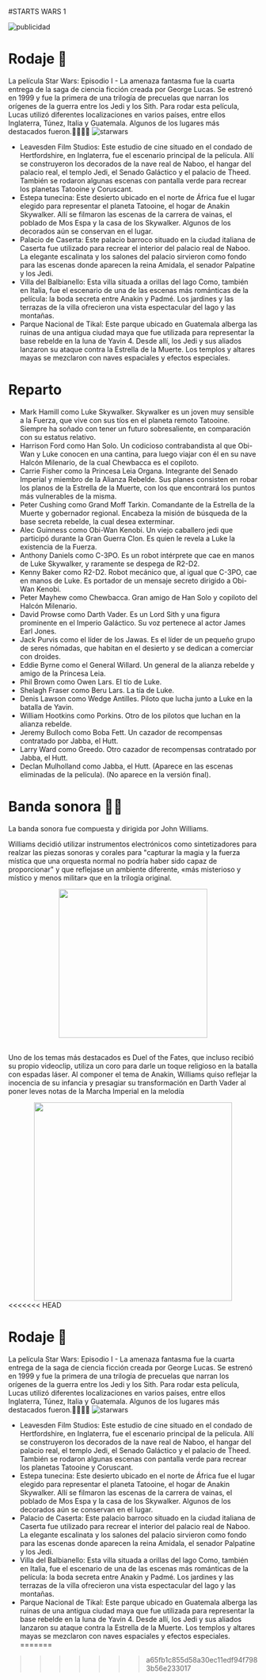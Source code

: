 #STARTS WARS 1

![publicidad](https://m.media-amazon.com/images/M/MV5BMTQ4NjEwNDA2Nl5BMl5BanBnXkFtZTcwNDUyNDQzNw@@)

# Rodaje 🎥

La película Star Wars: Episodio I - La amenaza fantasma fue la cuarta entrega de la saga de ciencia ficción creada por George Lucas. Se estrenó en 1999 y fue la primera de una trilogía de precuelas que narran los orígenes de la guerra entre los Jedi y los Sith. Para rodar esta película, Lucas utilizó diferentes localizaciones en varios países, entre ellos Inglaterra, Túnez, Italia y Guatemala. Algunos de los lugares más destacados fueron.😶‍🌫️😶‍🌫️
![starwars](https://static.wikia.nocookie.net/esstarwars/images/d/dd/Star_Wars_epI.jpg/revision/latest?cb=20060331023235)

- Leavesden Film Studios: Este estudio de cine situado en el condado de Hertfordshire, en Inglaterra, fue el escenario principal de la película. Allí se construyeron los decorados de la nave real de Naboo, el hangar del palacio real, el templo Jedi, el Senado Galáctico y el palacio de Theed. También se rodaron algunas escenas con pantalla verde para recrear los planetas Tatooine y Coruscant.
- Estepa tunecina: Este desierto ubicado en el norte de África fue el lugar elegido para representar el planeta Tatooine, el hogar de Anakin Skywalker. Allí se filmaron las escenas de la carrera de vainas, el poblado de Mos Espa y la casa de los Skywalker. Algunos de los decorados aún se conservan en el lugar.
- Palacio de Caserta: Este palacio barroco situado en la ciudad italiana de Caserta fue utilizado para recrear el interior del palacio real de Naboo. La elegante escalinata y los salones del palacio sirvieron como fondo para las escenas donde aparecen la reina Amidala, el senador Palpatine y los Jedi.
- Villa del Balbianello: Esta villa situada a orillas del lago Como, también en Italia, fue el escenario de una de las escenas más románticas de la película: la boda secreta entre Anakin y Padmé. Los jardines y las terrazas de la villa ofrecieron una vista espectacular del lago y las montañas.
- Parque Nacional de Tikal: Este parque ubicado en Guatemala alberga las ruinas de una antigua ciudad maya que fue utilizada para representar la base rebelde en la luna de Yavin 4. Desde allí, los Jedi y sus aliados lanzaron su ataque contra la Estrella de la Muerte. Los templos y altares mayas se mezclaron con naves espaciales y efectos especiales.

# Reparto

- Mark Hamill como Luke Skywalker. Skywalker es un joven muy sensible a la Fuerza, que vive con sus tíos en el planeta remoto Tatooine. Siempre ha soñado con tener un futuro sobresaliente, en comparación con su estatus relativo.
- Harrison Ford como Han Solo. Un codicioso contrabandista al que Obi-Wan y Luke conocen en una cantina, para luego viajar con él en su nave Halcón Milenario, de la cual Chewbacca es el copiloto.
- Carrie Fisher como la Princesa Leia Organa. Integrante del Senado Imperial y miembro de la Alianza Rebelde. Sus planes consisten en robar los planos de la Estrella de la Muerte, con los que encontrará los puntos más vulnerables de la misma.
- Peter Cushing como Grand Moff Tarkin. Comandante de la Estrella de la Muerte y gobernador regional. Encabeza la misión de búsqueda de la base secreta rebelde, la cual desea exterminar.
- Alec Guinness como Obi-Wan Kenobi. Un viejo caballero jedi que participó durante la Gran Guerra Clon. Es quien le revela a Luke la existencia de la Fuerza.
- Anthony Daniels como C-3PO. Es un robot intérprete que cae en manos de Luke Skywalker, y raramente se despega de R2-D2.
- Kenny Baker como R2-D2. Robot mecánico que, al igual que C-3PO, cae en manos de Luke. Es portador de un mensaje secreto dirigido a Obi-Wan Kenobi.
- Peter Mayhew como Chewbacca. Gran amigo de Han Solo y copiloto del Halcón Milenario.
- David Prowse como Darth Vader. Es un Lord Sith y una figura prominente en el Imperio Galáctico. Su voz pertenece al actor James Earl Jones.
- Jack Purvis como el líder de los Jawas. Es el líder de un pequeño grupo de seres nómadas, que habitan en el desierto y se dedican a comerciar con droides.
- Eddie Byrne como el General Willard. Un general de la alianza rebelde y amigo de la Princesa Leia.
- Phil Brown como Owen Lars. El tío de Luke.
- Shelagh Fraser como Beru Lars. La tía de Luke.
- Denis Lawson como Wedge Antilles. Piloto que lucha junto a Luke en la batalla de Yavin.
- William Hootkins como Porkins. Otro de los pilotos que luchan en la alianza rebelde.
- Jeremy Bulloch como Boba Fett. Un cazador de recompensas contratado por Jabba, el Hutt.
- Larry Ward como Greedo. Otro cazador de recompensas contratado por Jabba, el Hutt.
- Declan Mulholland como Jabba, el Hutt. (Aparece en las escenas eliminadas de la película). (No aparece en la versión final).
  
# Banda sonora 🎵📝

 La banda sonora fue compuesta y dirigida por John Williams.

Williams decidió utilizar instrumentos electrónicos como sintetizadores para realzar las piezas sonoras y corales para "capturar la magia y la fuerza mística que una orquesta normal no podría haber sido capaz de proporcionar" y que reflejase un ambiente diferente, «más misterioso y místico y menos militar» que en la trilogía original.

<div align="center">
<img src="https://upload.wikimedia.org/wikipedia/commons/b/b8/John_Williams_tux.jpg" width="300px">
</div>
<br>

​Uno de los temas más destacados es Duel of the Fates, que incluso recibió su propio videoclip, utiliza un coro para darle un toque religioso en la batalla con espadas láser. Al componer el tema de Anakin, Williams quiso reflejar la inocencia de su infancia y presagiar su transformación en Darth Vader al poner leves notas de la Marcha Imperial en la melodía
<br>

<div align="center">
<img src="https://i.etsystatic.com/14935329/r/il/019e53/3683691812/il_794xN.3683691812_2wwm.jpg" width="400px">
</div>
<<<<<<< HEAD


# Rodaje 🎥

La película Star Wars: Episodio I - La amenaza fantasma fue la cuarta entrega de la saga de ciencia ficción creada por George Lucas. Se estrenó en 1999 y fue la primera de una trilogía de precuelas que narran los orígenes de la guerra entre los Jedi y los Sith. Para rodar esta película, Lucas utilizó diferentes localizaciones en varios países, entre ellos Inglaterra, Túnez, Italia y Guatemala. Algunos de los lugares más destacados fueron.😶‍🌫️😶‍🌫️
![starwars](https://static.wikia.nocookie.net/esstarwars/images/d/dd/Star_Wars_epI.jpg/revision/latest?cb=20060331023235)

- Leavesden Film Studios: Este estudio de cine situado en el condado de Hertfordshire, en Inglaterra, fue el escenario principal de la película. Allí se construyeron los decorados de la nave real de Naboo, el hangar del palacio real, el templo Jedi, el Senado Galáctico y el palacio de Theed. También se rodaron algunas escenas con pantalla verde para recrear los planetas Tatooine y Coruscant.
- Estepa tunecina: Este desierto ubicado en el norte de África fue el lugar elegido para representar el planeta Tatooine, el hogar de Anakin Skywalker. Allí se filmaron las escenas de la carrera de vainas, el poblado de Mos Espa y la casa de los Skywalker. Algunos de los decorados aún se conservan en el lugar.
- Palacio de Caserta: Este palacio barroco situado en la ciudad italiana de Caserta fue utilizado para recrear el interior del palacio real de Naboo. La elegante escalinata y los salones del palacio sirvieron como fondo para las escenas donde aparecen la reina Amidala, el senador Palpatine y los Jedi.
- Villa del Balbianello: Esta villa situada a orillas del lago Como, también en Italia, fue el escenario de una de las escenas más románticas de la película: la boda secreta entre Anakin y Padmé. Los jardines y las terrazas de la villa ofrecieron una vista espectacular del lago y las montañas.
- Parque Nacional de Tikal: Este parque ubicado en Guatemala alberga las ruinas de una antigua ciudad maya que fue utilizada para representar la base rebelde en la luna de Yavin 4. Desde allí, los Jedi y sus aliados lanzaron su ataque contra la Estrella de la Muerte. Los templos y altares mayas se mezclaron con naves espaciales y efectos especiales.
=======
>>>>>>> a65fb1c855d58a30ec11edf94f7983b56e233017
